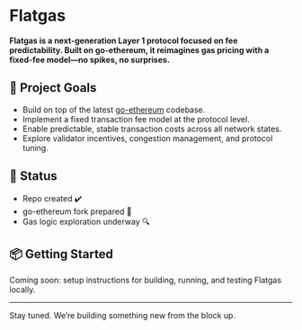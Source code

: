 # Flatgas

**Flatgas is a next-generation Layer 1 protocol focused on fee predictability. Built on go-ethereum, it reimagines gas pricing with a fixed-fee model—no spikes, no surprises.**

## 🚀 Project Goals

- Build on top of the latest [go-ethereum](https://github.com/ethereum/go-ethereum) codebase.
- Implement a fixed transaction fee model at the protocol level.
- Enable predictable, stable transaction costs across all network states.
- Explore validator incentives, congestion management, and protocol tuning.

## 🧱 Status

- Repo created ✔️
- go-ethereum fork prepared 🔄
- Gas logic exploration underway 🔍

## 📦 Getting Started

Coming soon: setup instructions for building, running, and testing Flatgas locally.

---

Stay tuned. We’re building something new from the block up.
